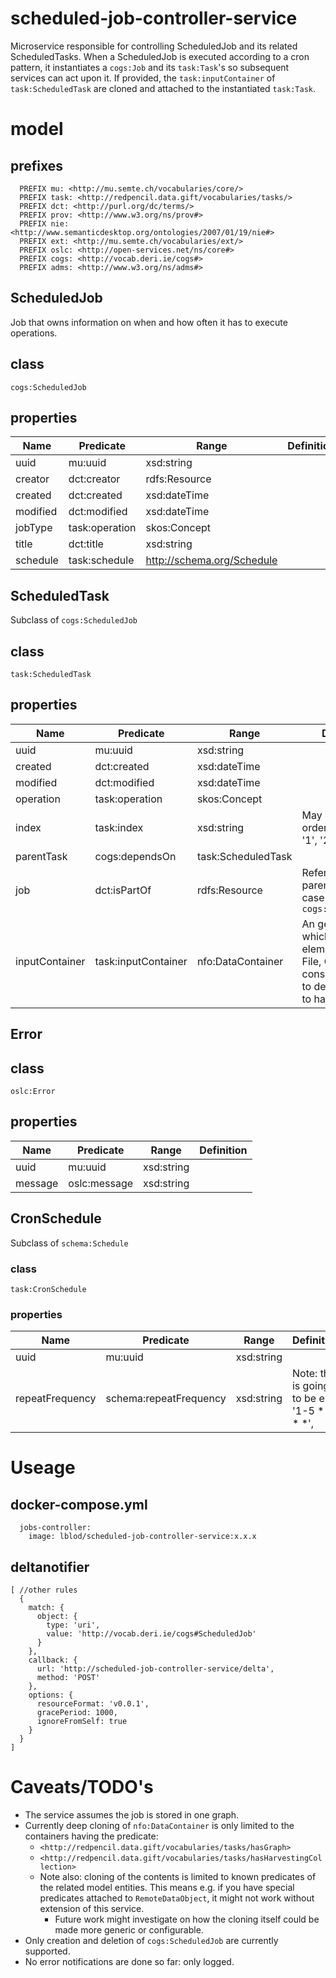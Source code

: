 # scheduled-job-controller-service
Microservice responsible for controlling ScheduledJob and its related ScheduledTasks.
When a ScheduledJob is executed according to a cron pattern, it instantiates a `cogs:Job` and its `task:Task`'s so subsequent services can act upon it.
If provided, the `task:inputContainer` of `task:ScheduledTask` are cloned and attached to the instantiated `task:Task`.

# model

## prefixes
```
  PREFIX mu: <http://mu.semte.ch/vocabularies/core/>
  PREFIX task: <http://redpencil.data.gift/vocabularies/tasks/>
  PREFIX dct: <http://purl.org/dc/terms/>
  PREFIX prov: <http://www.w3.org/ns/prov#>
  PREFIX nie: <http://www.semanticdesktop.org/ontologies/2007/01/19/nie#>
  PREFIX ext: <http://mu.semte.ch/vocabularies/ext/>
  PREFIX oslc: <http://open-services.net/ns/core#>
  PREFIX cogs: <http://vocab.deri.ie/cogs#>
  PREFIX adms: <http://www.w3.org/ns/adms#>
```
## ScheduledJob
Job that owns information on when and how often it has to execute operations.

## class
`cogs:ScheduledJob`

## properties

Name | Predicate | Range | Definition
--- | --- | --- | ---
uuid |mu:uuid | xsd:string
creator | dct:creator | rdfs:Resource
created | dct:created | xsd:dateTime
modified | dct:modified | xsd:dateTime
jobType | task:operation | skos:Concept
title | dct:title | xsd:string
schedule | task:schedule | http://schema.org/Schedule


## ScheduledTask
Subclass of `cogs:ScheduledJob`

## class
`task:ScheduledTask`

## properties

Name | Predicate | Range | Definition
--- | --- | --- | ---
uuid |mu:uuid | xsd:string
created | dct:created | xsd:dateTime
modified | dct:modified | xsd:dateTime
operation | task:operation | skos:Concept
index | task:index | xsd:string | May be used for orderering. E.g. : '1', '2.1', '2.2', '3'
parentTask| cogs:dependsOn | task:ScheduledTask
job | dct:isPartOf | rdfs:Resource | Refer to the parent job, in this case the `cogs:ScheduledJob`
inputContainer | task:inputContainer | nfo:DataContainer | An generic type, which may have elements such as File, Graph. The consumer needs to determine how to handle it

## Error

## class
`oslc:Error`

## properties
Name | Predicate | Range | Definition
--- | --- | --- | ---
uuid |mu:uuid | xsd:string
message | oslc:message | xsd:string

## CronSchedule
Subclass of `schema:Schedule`
### class
`task:CronSchedule`
### properties

Name | Predicate | Range | Definition
--- | --- | --- | ---
uuid |mu:uuid | xsd:string
repeatFrequency | schema:repeatFrequency | xsd:string | Note: this is going to be e.g. '1-5 * * * *',

# Useage
## docker-compose.yml
```
  jobs-controller:
    image: lblod/scheduled-job-controller-service:x.x.x
```
## deltanotifier
```
[ //other rules
  {
    match: {
      object: {
        type: 'uri',
        value: 'http://vocab.deri.ie/cogs#ScheduledJob'
      }
    },
    callback: {
      url: 'http://scheduled-job-controller-service/delta',
      method: 'POST'
    },
    options: {
      resourceFormat: 'v0.0.1',
      gracePeriod: 1000,
      ignoreFromSelf: true
    }
  }
]
```
# Caveats/TODO's
- The service assumes the job is stored in one graph.
- Currently deep cloning of `nfo:DataContainer` is only limited to the containers having the predicate:
  - `<http://redpencil.data.gift/vocabularies/tasks/hasGraph>`
  - `<http://redpencil.data.gift/vocabularies/tasks/hasHarvestingCollection>`
  - Note also: cloning of the contents is limited to known predicates of the related model entities.
    This means e.g. if you have special predicates attached to `RemoteDataObject`, it might not work without extension of this service.
      - Future work might investigate on how the cloning itself could be made more generic or configurable.
- Only creation and deletion of `cogs:ScheduledJob` are currently supported.
- No error notifications are done so far: only logged.
